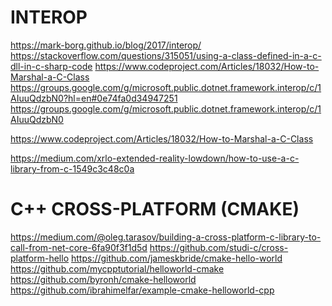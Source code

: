 
INTEROP
=======
https://mark-borg.github.io/blog/2017/interop/
https://stackoverflow.com/questions/315051/using-a-class-defined-in-a-c-dll-in-c-sharp-code
https://www.codeproject.com/Articles/18032/How-to-Marshal-a-C-Class
https://groups.google.com/g/microsoft.public.dotnet.framework.interop/c/1AIuuQdzbN0?hl=en#0e74fa0d34947251
https://groups.google.com/g/microsoft.public.dotnet.framework.interop/c/1AIuuQdzbN0


https://www.codeproject.com/Articles/18032/How-to-Marshal-a-C-Class


https://medium.com/xrlo-extended-reality-lowdown/how-to-use-a-c-library-from-c-1549c3c48c0a


C++ CROSS-PLATFORM (CMAKE)
==========================
https://medium.com/@oleg.tarasov/building-a-cross-platform-c-library-to-call-from-net-core-6fa90f3f1d5d
https://github.com/studi-c/cross-platform-hello
https://github.com/jameskbride/cmake-hello-world
https://github.com/mycpptutorial/helloworld-cmake
https://github.com/byronh/cmake-helloworld
https://github.com/ibrahimelfar/example-cmake-helloworld-cpp

